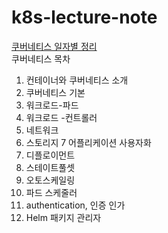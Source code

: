 # k8s-lecture-note
[쿠버네티스 일자별 정리](https://ictssp04046.tistory.com/category/Sub7_Kubernetes)   
쿠버네티스 목차       
1. 컨테이너와 쿠버네티스 소개
2. 쿠버네티스 기본
3. 워크로드-파드
4. 워크로드 -컨트롤러
5. 네트워크
6. 스토리지
7 어플리케이션 사용자화
8. 디플로이먼트
9. 스테이트풀셋
10. 오토스케일링
11. 파드 스케줄러
12. authentication, 인증 인가
13. Helm 패키지 관리자
